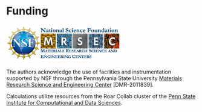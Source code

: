 # Funding

<img src="../resources/mrsec_logo.png" height="100">

The authors acknowledge the use of facilities and instrumentation supported by NSF through the Pennsylvania State University [Materials Research Science and Engineering Center](https://www.mrsec.psu.edu/) [DMR-2011839]. 

Calculations utilize resources from the Roar Collab cluster of the [Penn State Institute for Computational and Data Sciences](https://www.icds.psu.edu/).